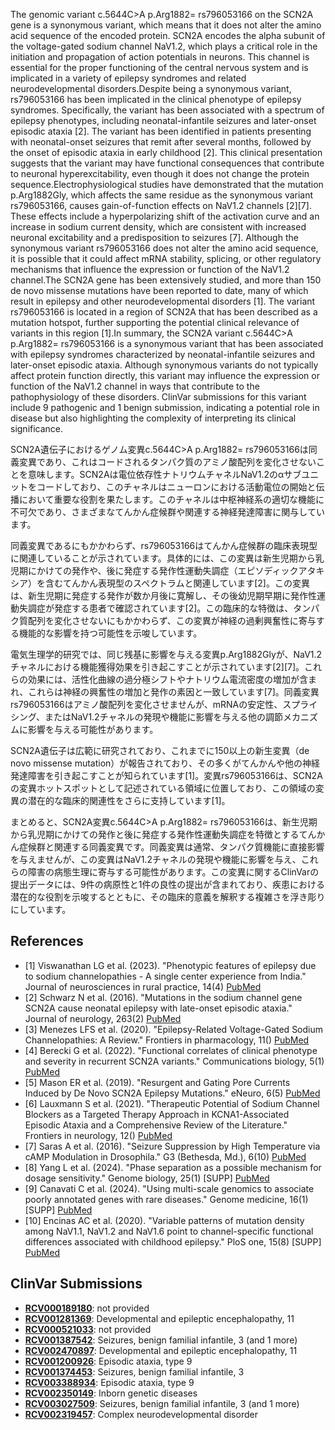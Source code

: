 
    
The genomic variant c.5644C>A p.Arg1882= rs796053166 on the SCN2A gene is a synonymous variant, which means that it does not alter the amino acid sequence of the encoded protein. SCN2A encodes the alpha subunit of the voltage-gated sodium channel NaV1.2, which plays a critical role in the initiation and propagation of action potentials in neurons. This channel is essential for the proper functioning of the central nervous system and is implicated in a variety of epilepsy syndromes and related neurodevelopmental disorders.Despite being a synonymous variant, rs796053166 has been implicated in the clinical phenotype of epilepsy syndromes. Specifically, the variant has been associated with a spectrum of epilepsy phenotypes, including neonatal-infantile seizures and later-onset episodic ataxia [2]. The variant has been identified in patients presenting with neonatal-onset seizures that remit after several months, followed by the onset of episodic ataxia in early childhood [2]. This clinical presentation suggests that the variant may have functional consequences that contribute to neuronal hyperexcitability, even though it does not change the protein sequence.Electrophysiological studies have demonstrated that the mutation p.Arg1882Gly, which affects the same residue as the synonymous variant rs796053166, causes gain-of-function effects on NaV1.2 channels [2][7]. These effects include a hyperpolarizing shift of the activation curve and an increase in sodium current density, which are consistent with increased neuronal excitability and a predisposition to seizures [7]. Although the synonymous variant rs796053166 does not alter the amino acid sequence, it is possible that it could affect mRNA stability, splicing, or other regulatory mechanisms that influence the expression or function of the NaV1.2 channel.The SCN2A gene has been extensively studied, and more than 150 de novo missense mutations have been reported to date, many of which result in epilepsy and other neurodevelopmental disorders [1]. The variant rs796053166 is located in a region of SCN2A that has been described as a mutation hotspot, further supporting the potential clinical relevance of variants in this region [1].In summary, the SCN2A variant c.5644C>A p.Arg1882= rs796053166 is a synonymous variant that has been associated with epilepsy syndromes characterized by neonatal-infantile seizures and later-onset episodic ataxia. Although synonymous variants do not typically affect protein function directly, this variant may influence the expression or function of the NaV1.2 channel in ways that contribute to the pathophysiology of these disorders. ClinVar submissions for this variant include 9 pathogenic and 1 benign submission, indicating a potential role in disease but also highlighting the complexity of interpreting its clinical significance.

SCN2A遺伝子におけるゲノム変異c.5644C>A p.Arg1882= rs796053166は同義変異であり、これはコードされるタンパク質のアミノ酸配列を変化させないことを意味します。SCN2Aは電位依存性ナトリウムチャネルNaV1.2のαサブユニットをコードしており、このチャネルはニューロンにおける活動電位の開始と伝播において重要な役割を果たします。このチャネルは中枢神経系の適切な機能に不可欠であり、さまざまなてんかん症候群や関連する神経発達障害に関与しています。

同義変異であるにもかかわらず、rs796053166はてんかん症候群の臨床表現型に関連していることが示されています。具体的には、この変異は新生児期から乳児期にかけての発作や、後に発症する発作性運動失調症（エピソディックアタキシア）を含むてんかん表現型のスペクトラムと関連しています[2]。この変異は、新生児期に発症する発作が数か月後に寛解し、その後幼児期早期に発作性運動失調症が発症する患者で確認されています[2]。この臨床的な特徴は、タンパク質配列を変化させないにもかかわらず、この変異が神経の過剰興奮性に寄与する機能的な影響を持つ可能性を示唆しています。

電気生理学的研究では、同じ残基に影響を与える変異p.Arg1882Glyが、NaV1.2チャネルにおける機能獲得効果を引き起こすことが示されています[2][7]。これらの効果には、活性化曲線の過分極シフトやナトリウム電流密度の増加が含まれ、これらは神経の興奮性の増加と発作の素因と一致しています[7]。同義変異rs796053166はアミノ酸配列を変化させませんが、mRNAの安定性、スプライシング、またはNaV1.2チャネルの発現や機能に影響を与える他の調節メカニズムに影響を与える可能性があります。

SCN2A遺伝子は広範に研究されており、これまでに150以上の新生変異（de novo missense mutation）が報告されており、その多くがてんかんや他の神経発達障害を引き起こすことが知られています[1]。変異rs796053166は、SCN2Aの変異ホットスポットとして記述されている領域に位置しており、この領域の変異の潜在的な臨床的関連性をさらに支持しています[1]。

まとめると、SCN2A変異c.5644C>A p.Arg1882= rs796053166は、新生児期から乳児期にかけての発作と後に発症する発作性運動失調症を特徴とするてんかん症候群と関連する同義変異です。同義変異は通常、タンパク質機能に直接影響を与えませんが、この変異はNaV1.2チャネルの発現や機能に影響を与え、これらの障害の病態生理に寄与する可能性があります。この変異に関するClinVarの提出データには、9件の病原性と1件の良性の提出が含まれており、疾患における潜在的な役割を示唆するとともに、その臨床的意義を解釈する複雑さを浮き彫りにしています。
    
## References
- [1] Viswanathan LG et al. (2023). "Phenotypic features of epilepsy due to sodium channelopathies - A single center experience from India." Journal of neurosciences in rural practice, 14(4) [PubMed](https://pubmed.ncbi.nlm.nih.gov/38059254/)
- [2] Schwarz N et al. (2016). "Mutations in the sodium channel gene SCN2A cause neonatal epilepsy with late-onset episodic ataxia." Journal of neurology, 263(2) [PubMed](https://pubmed.ncbi.nlm.nih.gov/26645390/)
- [3] Menezes LFS et al. (2020). "Epilepsy-Related Voltage-Gated Sodium Channelopathies: A Review." Frontiers in pharmacology, 11() [PubMed](https://pubmed.ncbi.nlm.nih.gov/33013363/)
- [4] Berecki G et al. (2022). "Functional correlates of clinical phenotype and severity in recurrent SCN2A variants." Communications biology, 5(1) [PubMed](https://pubmed.ncbi.nlm.nih.gov/35637276/)
- [5] Mason ER et al. (2019). "Resurgent and Gating Pore Currents Induced by De Novo SCN2A Epilepsy Mutations." eNeuro, 6(5) [PubMed](https://pubmed.ncbi.nlm.nih.gov/31558572/)
- [6] Lauxmann S et al. (2021). "Therapeutic Potential of Sodium Channel Blockers as a Targeted Therapy Approach in KCNA1-Associated Episodic Ataxia and a Comprehensive Review of the Literature." Frontiers in neurology, 12() [PubMed](https://pubmed.ncbi.nlm.nih.gov/34566847/)
- [7] Saras A et al. (2016). "Seizure Suppression by High Temperature via cAMP Modulation in Drosophila." G3 (Bethesda, Md.), 6(10) [PubMed](https://pubmed.ncbi.nlm.nih.gov/27558668/)
- [8] Yang L et al. (2024). "Phase separation as a possible mechanism for dosage sensitivity." Genome biology, 25(1) [SUPP] [PubMed](https://pubmed.ncbi.nlm.nih.gov/38225666/)
- [9] Canavati C et al. (2024). "Using multi-scale genomics to associate poorly annotated genes with rare diseases." Genome medicine, 16(1) [SUPP] [PubMed](https://pubmed.ncbi.nlm.nih.gov/38178268/)
- [10] Encinas AC et al. (2020). "Variable patterns of mutation density among NaV1.1, NaV1.2 and NaV1.6 point to channel-specific functional differences associated with childhood epilepsy." PloS one, 15(8) [SUPP] [PubMed](https://pubmed.ncbi.nlm.nih.gov/32845893/)

    
## ClinVar Submissions
- **[RCV000189180](https://www.ncbi.nlm.nih.gov/clinvar/RCV000189180/)**: not provided
- **[RCV001281369](https://www.ncbi.nlm.nih.gov/clinvar/RCV001281369/)**: Developmental and epileptic encephalopathy, 11
- **[RCV000521033](https://www.ncbi.nlm.nih.gov/clinvar/RCV000521033/)**: not provided
- **[RCV001387542](https://www.ncbi.nlm.nih.gov/clinvar/RCV001387542/)**: Seizures, benign familial infantile, 3 (and 1 more)
- **[RCV002470897](https://www.ncbi.nlm.nih.gov/clinvar/RCV002470897/)**: Developmental and epileptic encephalopathy, 11
- **[RCV001200926](https://www.ncbi.nlm.nih.gov/clinvar/RCV001200926/)**: Episodic ataxia, type 9
- **[RCV001374453](https://www.ncbi.nlm.nih.gov/clinvar/RCV001374453/)**: Seizures, benign familial infantile, 3
- **[RCV003388934](https://www.ncbi.nlm.nih.gov/clinvar/RCV003388934/)**: Episodic ataxia, type 9
- **[RCV002350149](https://www.ncbi.nlm.nih.gov/clinvar/RCV002350149/)**: Inborn genetic diseases
- **[RCV003027509](https://www.ncbi.nlm.nih.gov/clinvar/RCV003027509/)**: Seizures, benign familial infantile, 3 (and 1 more)
- **[RCV002319457](https://www.ncbi.nlm.nih.gov/clinvar/RCV002319457/)**: Complex neurodevelopmental disorder

    
